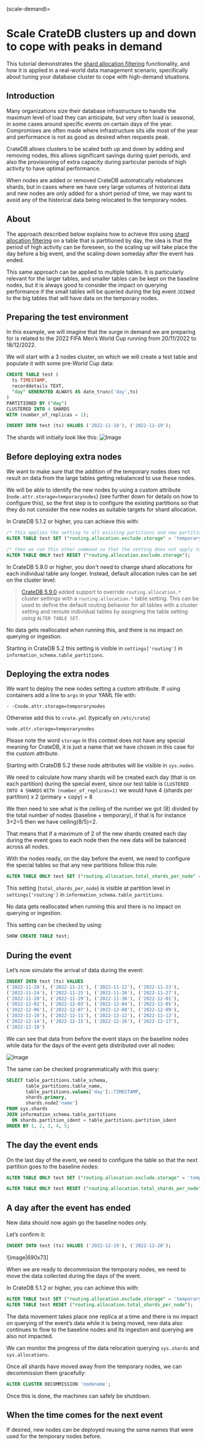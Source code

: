 (scale-demand)=

# Scale CrateDB clusters up and down to cope with peaks in demand

This tutorial demonstrates the [shard allocation filtering] functionality,
and how it is applied in a real-world data management scenario, specifically
about tuning your database cluster to cope with high-demand situations.


## Introduction

Many organizations size their database infrastructure to handle the maximum level of load they can anticipate, but very often load is seasonal, in some cases around specific events on certain days of the year. Compromises are often made where infrastructure sits idle most of the year and performance is not as good as desired when requests peak.

CrateDB allows clusters to be scaled both up and down by adding and removing nodes, this allows significant savings during quiet periods, and also the provisioning of extra capacity during particular periods of high activity to have optimal performance.

When nodes are added or removed CrateDB automatically rebalances shards, but in cases where we have very large volumes of historical data and new nodes are only added for a short period of time, we may want to avoid any of the historical data being relocated to the temporary nodes.

## About
The approach described below explains how to achieve this using [shard allocation filtering](https://crate.io/docs/crate/reference/en/5.1/general/ddl/shard-allocation.html) on a table that is partitioned by day, the idea is that the period of high activity can be foreseen, so the scaling up will take place the day before a big event, and the scaling down someday after the event has ended.

This same approach can be applied to multiple tables. It is particularly relevant for the larger tables, and smaller tables can be kept on the baseline nodes, but it is always good to consider the impact on querying performance if the small tables will be queried during the big event `JOIN`ed to the big tables that will have data on the temporary nodes.

## Preparing the test environment

In this example, we will imagine that the surge in demand we are preparing for is related to the 2022 FIFA Men’s World Cup running from 20/11/2022 to 18/12/2022.

We will start with a 3 nodes cluster, on which we will create a test table and populate it with some pre-World Cup data:

```sql
CREATE TABLE test (
  ts TIMESTAMP,
  recorddetails TEXT,
  "day" GENERATED ALWAYS AS date_trunc('day',ts)
)
PARTITIONED BY ("day")
CLUSTERED INTO 4 SHARDS
WITH (number_of_replicas = 1);

INSERT INTO test (ts) VALUES ('2022-11-18'), ('2022-11-19');
```

The shards will initially look like this:
![Image](https://github.com/user-attachments/assets/045f66fc-4134-4363-a37a-711a449c43d5)

## Before deploying extra nodes

We want to make sure that the addition of the temporary nodes does not result on data from the large tables getting rebalanced to use these nodes.

We will be able to identify the new nodes by using a custom attribute (`node.attr.storage=temporarynodes`) (see further down for details on how to configure this), so the first step is to configure the existing partitions so that they do not consider the new nodes as suitable targets for shard allocation.

In CrateDB 5.1.2 or higher, you can achieve this with:
```sql
/* this applies the setting to all existing partitions and new partitions */
ALTER TABLE test SET ("routing.allocation.exclude.storage" = 'temporarynodes');

/* then we run this other command so that the setting does not apply to new partitions */
ALTER TABLE ONLY test RESET ("routing.allocation.exclude.storage");
```
In CrateDB 5.9.0 or higher, you don't need to change shard allocations for each
individual table any longer. Instead, default allocation rules can be set on
the cluster level:
> [CrateDB 5.9.0] added support to override `routing.allocation.*` cluster
> settings with a `routing.allocation.*` table setting. This can be used to
> define the default routing behavior for all tables with a cluster setting
> and reroute individual tables by assigning the table setting using `ALTER
> TABLE SET`.

No data gets reallocated when running this, and there is no impact on querying or ingestion.

Starting in CrateDB 5.2 this setting is visible in `settings['routing']` in `information_schema.table_partitions`.

## Deploying the extra nodes

We want to deploy the new nodes setting a custom attribute.
If using containers add a line to `args` in your YAML file with:

```
- -Cnode.attr.storage=temporarynodes
```

Otherwise add this to `crate.yml` (typically on `/etc/crate`)

```
node.attr.storage=temporarynodes
```

Please note the word `storage` in this context does not have any special meaning for CrateDB, it is just a name that we have chosen in this case for the custom attribute.

Starting with CrateDB 5.2 these node attributes will be visible in `sys.nodes`.

We need to calculate how many shards will be created each day (that is on each partition) during the special event, since our test table is `CLUSTERED INTO 4 SHARDS` `WITH (number_of_replicas=1)` we would have 4 (shards per partition) x 2 (primary + copy) = 8

We then need to see what is the ceiling of the number we got (8) divided by the total number of nodes (baseline + temporary), if that is for instance 3+2=5 then we have ceiling(8/5)=2.

That means that if a maximum of 2 of the new shards created each day during the event goes to each node then the new data will be balanced across all nodes.

With the nodes ready, on the day before the event, we need to configure the special tables so that any new partitions follow this rule:

```sql
ALTER TABLE ONLY test SET ("routing.allocation.total_shards_per_node" = 2);
```

This setting (`total_shards_per_node`) is visible at partition level in `settings['routing']` in `information_schema.table_partitions`.

No data gets reallocated when running this and there is no impact on querying or ingestion.

This setting can be checked by using:

```sql
SHOW CREATE TABLE test;
```

## During the event

Let’s now simulate the arrival of data during the event:

```sql
INSERT INTO test (ts) VALUES 
('2022-11-20'), ('2022-11-21'), ('2022-11-22'), ('2022-11-23'),
('2022-11-24'), ('2022-11-25'), ('2022-11-26'), ('2022-11-27'),
('2022-11-28'), ('2022-11-29'), ('2022-11-30'), ('2022-12-01'),
('2022-12-02'), ('2022-12-03'), ('2022-12-04'), ('2022-12-05'),
('2022-12-06'), ('2022-12-07'), ('2022-12-08'), ('2022-12-09'),
('2022-12-10'), ('2022-12-11'), ('2022-12-12'), ('2022-12-13'),
('2022-12-14'), ('2022-12-15'), ('2022-12-16'), ('2022-12-17'),
('2022-12-18')
```

We can see that data from before the event stays on the baseline nodes while data for the days of the event gets distributed over all nodes:

![Image](https://github.com/user-attachments/assets/b0f294a4-ff2b-4b84-8a34-aa782cb5a300)

The same can be checked programmatically with this query:

```sql
SELECT table_partitions.table_schema,
       table_partitions.table_name,
       table_partitions.values['day']::TIMESTAMP,
       shards.primary,
       shards.node['name']
FROM sys.shards
JOIN information_schema.table_partitions
  ON shards.partition_ident = table_partitions.partition_ident
ORDER BY 1, 2, 3, 4, 5;
```

## The day the event ends

On the last day of the event, we need to configure the table so that the next partition goes to the baseline nodes:

```sql
ALTER TABLE ONLY test SET ("routing.allocation.exclude.storage" = 'temporarynodes');

ALTER TABLE ONLY test RESET ("routing.allocation.total_shards_per_node");
```

## A day after the event has ended

New data should now again go the baseline nodes only.

Let’s confirm it:

```sql
INSERT INTO test (ts) VALUES ('2022-12-19'), ('2022-12-20');
```

![image|690x73]

When we are ready to decommission the temporary nodes, we need to move the data collected during the days of the event.

In CrateDB 5.1.2 or higher, you can achieve this with:
```sql
ALTER TABLE test SET ("routing.allocation.exclude.storage" = 'temporarynodes');
ALTER TABLE test RESET ("routing.allocation.total_shards_per_node");
```

The data movement takes place one replica at a time and there is no impact on querying of the event’s data while it is being moved, new data also continues to flow to the baseline nodes and its ingestion and querying are also not impacted.

We can monitor the progress of the data relocation querying `sys.shards` and `sys.allocations`.

Once all shards have moved away from the temporary nodes, we can decommission them gracefully:

```sql
ALTER CLUSTER DECOMMISSION 'nodename';
```

Once this is done, the machines can safely be shutdown.

## When the time comes for the next event

If desired, new nodes can be deployed reusing the same names that were used for the temporary nodes before.


[CrateDB 5.9.0]: inv:crate-reference#version_5.9.0
[shard allocation filtering]: inv:crate-reference#ddl_shard_allocation
